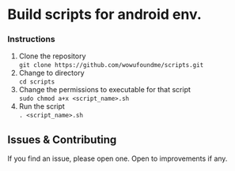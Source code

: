# Build scripts for android env.

### Instructions
1. Clone the repository  
`git clone https://github.com/wowufoundme/scripts.git`
2. Change to directory  
`cd scripts`
3. Change the permissions to executable for that script  
`sudo chmod a+x <script_name>.sh`
4. Run the script  
`. <script_name>.sh`

## Issues & Contributing

If you find an issue, please open one. Open to improvements if any.